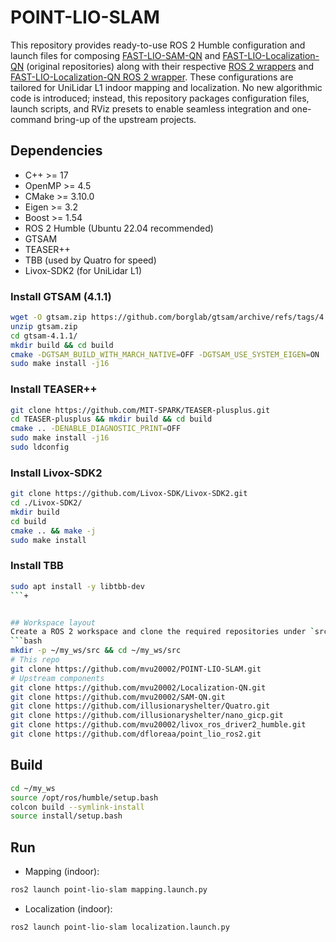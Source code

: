 # POINT-LIO-SLAM

This repository provides ready-to-use ROS 2 Humble configuration and launch files for composing [FAST-LIO-SAM-QN](https://github.com/engcang/FAST-LIO-SAM-QN) and [FAST-LIO-Localization-QN](https://github.com/engcang/FAST-LIO-Localization-QN) (original repositories) along with their respective [ROS 2 wrappers](https://github.com/illusionaryshelter/FAST-LIO-SAM-QN) and [FAST-LIO-Localization-QN ROS 2 wrapper](https://github.com/se7oluti0n/FAST-LIO-Localization-QN). These configurations are tailored for UniLidar L1 indoor mapping and localization. No new algorithmic code is introduced; instead, this repository packages configuration files, launch scripts, and RViz presets to enable seamless integration and one-command bring-up of the upstream projects.

## Dependencies
- C++ >= 17
- OpenMP >= 4.5
- CMake >= 3.10.0
- Eigen >= 3.2
- Boost >= 1.54
- ROS 2 Humble (Ubuntu 22.04 recommended)
- GTSAM
- TEASER++
- TBB (used by Quatro for speed)
- Livox-SDK2 (for UniLidar L1)


### Install GTSAM (4.1.1)
```bash
wget -O gtsam.zip https://github.com/borglab/gtsam/archive/refs/tags/4.1.1.zip
unzip gtsam.zip
cd gtsam-4.1.1/
mkdir build && cd build
cmake -DGTSAM_BUILD_WITH_MARCH_NATIVE=OFF -DGTSAM_USE_SYSTEM_EIGEN=ON ..
sudo make install -j16
```

### Install TEASER++
```bash
git clone https://github.com/MIT-SPARK/TEASER-plusplus.git
cd TEASER-plusplus && mkdir build && cd build
cmake .. -DENABLE_DIAGNOSTIC_PRINT=OFF
sudo make install -j16
sudo ldconfig
```
### Install Livox-SDK2
```bash
git clone https://github.com/Livox-SDK/Livox-SDK2.git
cd ./Livox-SDK2/
mkdir build
cd build
cmake .. && make -j
sudo make install
```

### Install TBB
```bash
sudo apt install -y libtbb-dev
```+


## Workspace layout
Create a ROS 2 workspace and clone the required repositories under `src/`:
```bash
mkdir -p ~/my_ws/src && cd ~/my_ws/src
# This repo
git clone https://github.com/mvu20002/POINT-LIO-SLAM.git
# Upstream components
git clone https://github.com/mvu20002/Localization-QN.git
git clone https://github.com/mvu20002/SAM-QN.git
git clone https://github.com/illusionaryshelter/Quatro.git
git clone https://github.com/illusionaryshelter/nano_gicp.git
git clone https://github.com/mvu20002/livox_ros_driver2_humble.git
git clone https://github.com/dfloreaa/point_lio_ros2.git
```

## Build
```bash
cd ~/my_ws
source /opt/ros/humble/setup.bash
colcon build --symlink-install
source install/setup.bash
```

## Run
- Mapping (indoor):
```bash
ros2 launch point-lio-slam mapping.launch.py
```
- Localization (indoor):
```bash
ros2 launch point-lio-slam localization.launch.py
```
